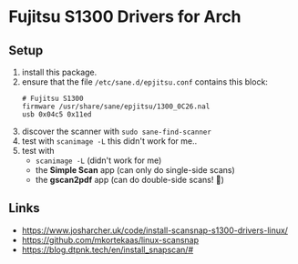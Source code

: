 # Fujitsu S1300 Drivers for Arch

## Setup

1. install this package.
1. ensure that the file `/etc/sane.d/epjitsu.conf` contains this block:
    ```
    # Fujitsu S1300
    firmware /usr/share/sane/epjitsu/1300_0C26.nal
    usb 0x04c5 0x11ed
    ```
1. discover the scanner with `sudo sane-find-scanner`
1. test with `scanimage -L` this didn't work for me..
1. test with
    * `scanimage -L` (didn't work for me)
    * the **Simple Scan** app (can only do single-side scans)
    * the **gscan2pdf** app (can do double-side scans! 🎊)


## Links

- https://www.josharcher.uk/code/install-scansnap-s1300-drivers-linux/
- https://github.com/mkortekaas/linux-scansnap
- https://blog.dtpnk.tech/en/install_snapscan/#
